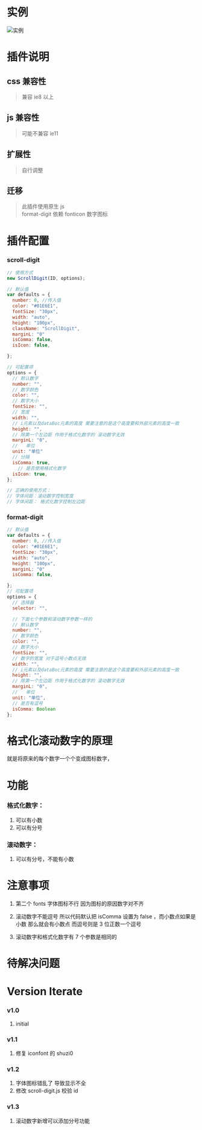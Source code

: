 # 实例

![实例](./example.jpg)

# 插件说明

## css 兼容性

> 兼容 ie8 以上

## js 兼容性

> 可能不兼容 ie11

## 扩展性

> 自行调整

## 迁移

> 此插件使用原生 js  
> format-digit 依赖 fonticon 数字图标

# 插件配置

### scroll-digit

```js
// 使用方式
new ScrollDigit(ID, options);

// 默认值
var defaults = {
  number: 0, //传入值
  color: "#01E6E1",
  fontSize: "30px",
  width: "auto",
  height: "100px",
  className: "ScrollDigit",
  marginL: "0"
  isComma: false,
  isIcon: false,

};

// 可配置项
options = {
  // 默认数字
  number: "",
  // 数字颜色
  color: "",
  // 数字大小
  fontSize: "",
  // 宽度
  width: "",
  // i元素以及dataBoc元素的高度 需要注意的是这个高度要和外部元素的高度一致
  height: "",
  // 除第一个左边距 作用于格式化数字的 滚动数字无效
  marginL: "0",
  //   单位
  unit: "单位"
  // 分隔
  isComma: true,
    // 是否使用格式化数字
  isIcon: true,
};

// 正确的使用方式：
// 字体间距：滚动数字控制宽度
// 字体间距： 格式化数字控制左边距
```

### format-digit

```js
// 默认值
var defaults = {
  number: 0, //传入值
  color: "#01E6E1",
  fontSize: "30px",
  width: "auto",
  height: "100px",
  marginL: "0"
  isComma: false,

};
// 可配置项
options = {
  // 选择器
  selector: "",

  // 下面七个参数和滚动数字参数一样的
  // 默认数字
  number: "",
  // 数字颜色
  color: "",
  // 数字大小
  fontSize: "",
  // 数字的宽度 对于逗号小数点无效
  width: "",
  // i元素以及dataBoc元素的高度 需要注意的是这个高度要和外部元素的高度一致
  height: "",
  // 除第一个左边距 作用于格式化数字的 滚动数字无效
  marginL: "0",
  //   单位
  unit: "单位",
  // 是否有逗号
  isComma: Boolean
};
```

# 格式化滚动数字的原理

就是将原来的每个数字一个个变成图标数字，

# 功能

### 格式化数字：

1. 可以有小数
2. 可以有分号

### 滚动数字：

1. 可以有分号，不能有小数

# 注意事项

1. 第二个 fonts 字体图标不行 因为图标的原因数字对不齐

2. 滚动数字不能逗号 所以代码默认把 isComma 设置为 false ，而小数点如果是小数 那么就会有小数点
   而逗号则是 3 位正数一个逗号

3. 滚动数字和格式化数字有 7 个参数是相同的

# 待解决问题

# Version Iterate

### v1.0

1. initial

### v1.1

1. 修复 iconfont 的 shuzi0

### v1.2

1. 字体图标错乱了 导致显示不全
2. 修改 scroll-digit.js 校验 id

### v1.3

1. 滚动数字新增可以添加分号功能
